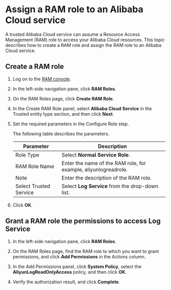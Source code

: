 # Assign a RAM role to an Alibaba Cloud service

A trusted Alibaba Cloud service can assume a Resource Access Management \(RAM\) role to access your Alibaba Cloud resources. This topic describes how to create a RAM role and assign the RAM role to an Alibaba Cloud service.

## Create a RAM role

1.  Log on to the [RAM console](https://ram.console.aliyun.com).

2.  In the left-side navigation pane, click **RAM Roles**.

3.  On the RAM Roles page, click **Create RAM Role**.

4.  In the Create RAM Role panel, select **Alibaba Cloud Service** in the Trusted entity type section, and then click **Next**.

5.  Set the required parameters in the Configure Role step.

    The following table describes the parameters.

    |Parameter|Description|
    |---------|-----------|
    |Role Type|Select **Normal Service Role**.|
    |RAM Role Name|Enter the name of the RAM role, for example, aliyunlogreadrole.|
    |Note|Enter the description of the RAM role.|
    |Select Trusted Service|Select **Log Service** from the drop-down list.|

6.  Click **OK**.


## Grant a RAM role the permissions to access Log Service

1.  In the left-side navigation pane, click **RAM Roles**.

2.  On the RAM Roles page, find the RAM role to which you want to grant permissions, and click **Add Permissions** in the Actions column.

3.  In the Add Permissions panel, click **System Policy**, select the **AliyunLogReadOnlyAccess** policy, and then click **OK**.

4.  Verify the authorization result, and click **Complete**.


